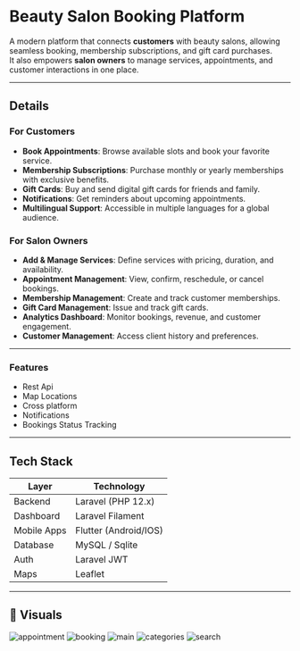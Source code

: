 #  Beauty Salon Booking Platform

A modern platform that connects **customers** with beauty salons, allowing seamless booking, membership subscriptions, and gift card purchases.  
It also empowers **salon owners** to manage services, appointments, and customer interactions in one place.  

---

##  Details

###  For Customers
-  **Book Appointments**: Browse available slots and book your favorite service.  
-  **Membership Subscriptions**: Purchase monthly or yearly memberships with exclusive benefits.  
-  **Gift Cards**: Buy and send digital gift cards for friends and family.  
-  **Notifications**: Get reminders about upcoming appointments.  
-  **Multilingual Support**: Accessible in multiple languages for a global audience.  

###  For Salon Owners
-  **Add & Manage Services**: Define services with pricing, duration, and availability.  
-  **Appointment Management**: View, confirm, reschedule, or cancel bookings.  
-  **Membership Management**: Create and track customer memberships.  
-  **Gift Card Management**: Issue and track gift cards.  
-  **Analytics Dashboard**: Monitor bookings, revenue, and customer engagement.  
-  **Customer Management**: Access client history and preferences.  

---

###  Features
- Rest Api
- Map Locations
- Cross platform
- Notifications
- Bookings Status Tracking

---

##  Tech Stack

| Layer        | Technology             |
|--------------|------------------------|
| Backend      | Laravel (PHP 12.x)     |
| Dashboard    | Laravel Filament       |
| Mobile Apps  | Flutter (Android/IOS)	|
| Database     | MySQL / Sqlite		      |
| Auth         | Laravel JWT 		        |
| Maps         | Leaflet		            |


---

## 📸 Visuals

![appointment](https://github.com/Skaf-Maya/mockups/blob/main/4bookus/appointment.png)
![booking](https://github.com/Skaf-Maya/mockups/blob/main/4bookus/booking.png)
![main](https://github.com/Skaf-Maya/mockups/blob/main/4bookus/main.png)
![categories](https://github.com/Skaf-Maya/mockups/blob/main/4bookus/categories.png)
![search](https://github.com/Skaf-Maya/mockups/blob/main/4bookus/search.png)
